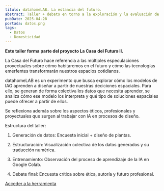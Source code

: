 ```yaml
---
titulo: datahomeLAB. La estancia del futuro.
abstract: Taller + debato en torno a la exploración y la evaluación de la Inteligencia Artificial Generativa aplicada al diseño.
pubDate: 2025-04-28
portada: datos.png
tags:
  - Datos
  - Domesticidad
---
```




**Este taller forma parte del proyecto La Casa del Futuro II.** 

La Casa del Futuro hace referencia a las múltiples especulaciones proyectuales sobre cómo habitaremos en el futuro y cómo las tecnologías emerfentes transformarán nuestros espacios cotidianos.

datahomeLAB es un experimento que busca explorar cómo los modelos de IAG aprenden a diseñar a partir de nuestras deciciones espaciales. Para ello, se generan de forma colectiva los datos que necesita aprender, se analiza cómo ese modelo los interpreta y qué tipo de soluciones espaciales puede ofrecer a partir de ellos. 

Se reflexiona además sobre los aspectos éticos, profesionales y proyectuales que surgen al trabajar con IA en procesos de diseño. 

Estructura del taller: 

1. Generación de datos: Encuesta inicial + diseño de plantas. 

2. Estructuración: Visualización colectiva de los datos generados y su traducción numérica. 

3. Entrenamiento: Observación del proceso de aprendizaje de la IA en Google Colab. 

4. Debate final: Encuesta crítica sobre ética, autoría y futuro profesional.

<div class="py-5 flex justify-center">
<a href="https://www.generacion-plantas.vercel.app" class="text-2xl p-3 border border-purple-500 hover:bg-purple-300 cursor-pointer no-underline rounded" target="_blank">Acceder a la herramienta</a>
</div>